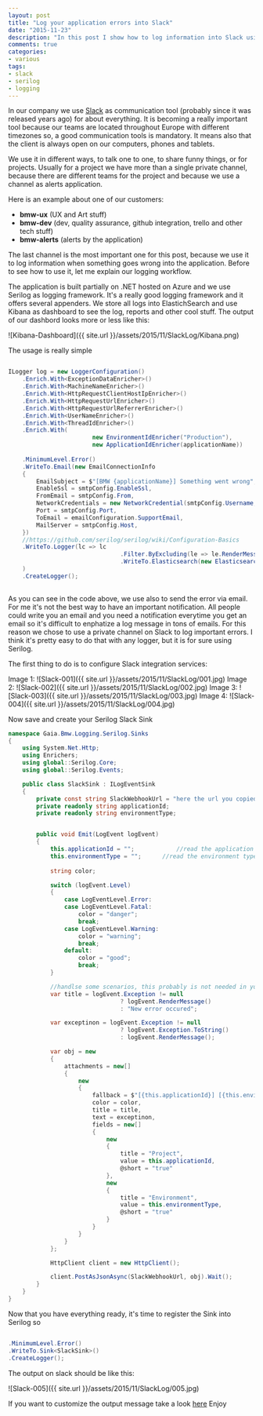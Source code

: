 ```yaml
---
layout: post
title: "Log your application errors into Slack"
date: "2015-11-23"
description: "In this post I show how to log information into Slack using Serilog."
comments: true
categories:
- various
tags:
- slack
- serilog
- logging
---
```


In our company we use [Slack](https://slack.com/) as communication tool (probably since it was released years ago) for about everything.
It is becoming a really important tool because our teams are located throughout Europe with different timezones so, a good communication tools is mandatory.
It means also that the client is always open on our computers, phones and tablets.

We use it in different ways, to talk one to one, to share funny things, or for projects. Usually for a project we have more than a single private channel, because there are different teams for the project and because we use a channel as alerts application.

Here is an example about one of our customers:

- **bmw-ux** (UX and Art stuff)
- **bmw-dev** (dev, quality assurance, github integration, trello and other tech stuff)
- **bmw-alerts** (alerts by the application)

The last channel is the most important one for this post, because we use it to log information when something goes wrong into the application.
Before to see how to use it, let me explain our logging workflow.

The application is built partially on .NET hosted on Azure and we use Serilog as logging framework. It's a really good logging framework and it offers several appenders.
We store all logs into ElastichSearch and use Kibana as dashboard to see the log, reports and other cool stuff. The output of our dashbord looks more or less like this:

![Kibana-Dashboard]({{ site.url }}/assets/2015/11/SlackLog/Kibana.png)

The usage is really simple

```csharp

ILogger log = new LoggerConfiguration()
	.Enrich.With<ExceptionDataEnricher>()
	.Enrich.With<MachineNameEnricher>()
	.Enrich.With<HttpRequestClientHostIpEnricher>()
	.Enrich.With<HttpRequestUrlEnricher>()
	.Enrich.With<HttpRequestUrlReferrerEnricher>()
	.Enrich.With<UserNameEnricher>()
	.Enrich.With<ThreadIdEnricher>()
	.Enrich.With(
						new EnvironmentIdEnricher("Production"), 
						new ApplicationIdEnricher(applicationName))
	
	.MinimumLevel.Error()
	.WriteTo.Email(new EmailConnectionInfo
	{
		EmailSubject = $"[BMW {applicationName}] Something went wrong",
		EnableSsl = smtpConfig.EnableSsl,
		FromEmail = smtpConfig.From,
		NetworkCredentials = new NetworkCredential(smtpConfig.Username, smtpConfig.Password),
		Port = smtpConfig.Port,
		ToEmail = emailConfiguration.SupportEmail,
		MailServer = smtpConfig.Host,
	})
	//https://github.com/serilog/serilog/wiki/Configuration-Basics
	.WriteTo.Logger(lc => lc
								.Filter.ByExcluding(le => le.RenderMessage().StartsWith("....myStuff")
								.WriteTo.Elasticsearch(new ElasticsearchSinkOptions(elasticSearchConfiguration.Url))
	)
	.CreateLogger();
	
```

As you can see in the code above, we use also to send the error via email. For me it's not the best way to have an important notification.
All people could write you an email and you need a notification everytime you get an email so it's difficult to enphatize a log message in tons of emails.
For this reason we chose to use a private channel on Slack to log important errors.
I think it's pretty easy to do that with any logger, but it is for sure using Serilog.

The first thing to do is to configure Slack integration services:

Image 1:
![Slack-001]({{ site.url }}/assets/2015/11/SlackLog/001.jpg)
Image 2:
![Slack-002]({{ site.url }}/assets/2015/11/SlackLog/002.jpg)
Image 3:
![Slack-003]({{ site.url }}/assets/2015/11/SlackLog/003.jpg)
Image 4:
![Slack-004]({{ site.url }}/assets/2015/11/SlackLog/004.jpg)

Now save and create your Serilog Slack Sink

```csharp
namespace Gaia.Bmw.Logging.Serilog.Sinks
{
	using System.Net.Http;
	using Enrichers;
	using global::Serilog.Core;
	using global::Serilog.Events;

	public class SlackSink : ILogEventSink
	{
		private const string SlackWebhookUrl = "here the url you copied from the image 2";
		private readonly string applicationId;
		private readonly string environmentType;


		public void Emit(LogEvent logEvent)
		{
			this.applicationId = "";			//read the application identifier from your configuration
			this.environmentType = ""; 		//read the environment type from your configuration
			
			string color;

			switch (logEvent.Level)
			{
				case LogEventLevel.Error:
				case LogEventLevel.Fatal:
					color = "danger";
					break;
				case LogEventLevel.Warning:
					color = "warning";
					break;
				default:
					color = "good";
					break;
			}

			//handlse some scenarios, this probably is not needed in your application
			var title = logEvent.Exception != null
								? logEvent.RenderMessage()
								: "New error occured";

			var exceptinon = logEvent.Exception != null
								? logEvent.Exception.ToString()
								: logEvent.RenderMessage();

			var obj = new
			{
				attachments = new[]
				{
					new
					{
						fallback = $"[{this.applicationId}] [{this.environmentType}] An error occurred.",
                        color = color,
						title = title,
						text = exceptinon,
						fields = new[]
						{
							new
							{
								title = "Project",
								value = this.applicationId,
								@short = "true"
							},
							new
							{
								title = "Environment",
								value = this.environmentType,
								@short = "true"
							}
						}
					}
				}
			};

			HttpClient client = new HttpClient();

			client.PostAsJsonAsync(SlackWebhookUrl, obj).Wait();
		}
	}
}
```

Now that you have everything ready, it's time to register the Sink into Serilog so

```csharp

.MinimumLevel.Error()
.WriteTo.Sink<SlackSink>()
.CreateLogger();

```
The output on slack should be like this:

![Slack-005]({{ site.url }}/assets/2015/11/SlackLog/005.jpg)

If you want to customize the output message take a look [here](https://api.slack.com/incoming-webhooks)
Enjoy








